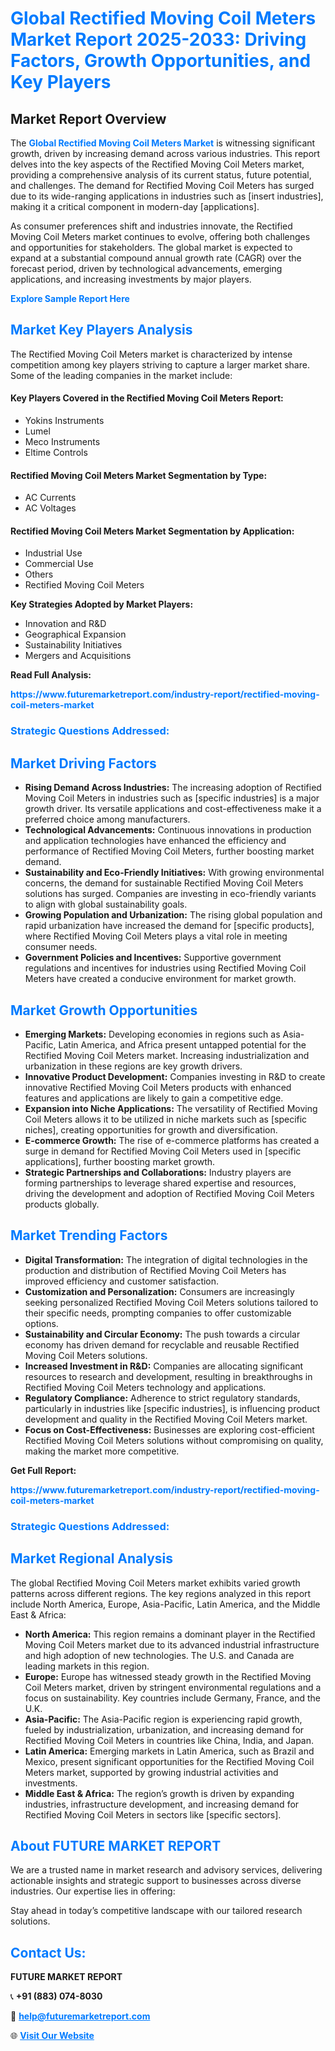 <h1 style="color: #007BFF;">Global Rectified Moving Coil Meters Market Report 2025-2033: Driving Factors, Growth Opportunities, and Key Players</h1>

<section id="overview">
<h2>Market Report Overview</h2>
<p>The <a href="https://www.futuremarketreport.com/industry-report/rectified-moving-coil-meters-market" style="color: #007BFF; text-decoration: none;"><strong>Global Rectified Moving Coil Meters Market</strong></a> is witnessing significant growth, driven by increasing demand across various industries. This report delves into the key aspects of the Rectified Moving Coil Meters market, providing a comprehensive analysis of its current status, future potential, and challenges. The demand for Rectified Moving Coil Meters has surged due to its wide-ranging applications in industries such as [insert industries], making it a critical component in modern-day [applications].</p>
<p>As consumer preferences shift and industries innovate, the Rectified Moving Coil Meters market continues to evolve, offering both challenges and opportunities for stakeholders. The global market is expected to expand at a substantial compound annual growth rate (CAGR) over the forecast period, driven by technological advancements, emerging applications, and increasing investments by major players.</p>
</section>

<section id="overview">
<p><a href="https://www.futuremarketreport.com/request-sample/reportId=128023" style="color: #007BFF; text-decoration: none;"><strong>Explore Sample Report Here</strong></a></p>
</section>

<section id="key-players">
<h2 style="color: #007BFF;">Market Key Players Analysis</h2>
<p>The Rectified Moving Coil Meters market is characterized by intense competition among key players striving to capture a larger market share. Some of the leading companies in the market include:</p>
<h4>Key Players Covered in the Rectified Moving Coil Meters Report:</h4>
<ul><li>Yokins Instruments</li><li>Lumel</li><li>Meco Instruments</li><li>Eltime Controls</li></ul>
<h4>Rectified Moving Coil Meters Market Segmentation by Type:</h4>
<ul><li>AC Currents</li><li>AC Voltages</li></ul>

<h4>Rectified Moving Coil Meters Market Segmentation by Application:</h4>
<ul><li>Industrial Use</li><li>Commercial Use</li><li>Others</li><li>Rectified Moving Coil Meters</li></ul>
<p><strong>Key Strategies Adopted by Market Players:</strong></p>
<ul>
<li>Innovation and R&D</li>
<li>Geographical Expansion</li>
<li>Sustainability Initiatives</li>
<li>Mergers and Acquisitions</li>
</ul>
</section>

<section>
<p><strong>Read Full Analysis: </strong></p><a href="https://www.futuremarketreport.com/industry-report/rectified-moving-coil-meters-market" style="color: #007BFF; text-decoration: none;"><strong>https://www.futuremarketreport.com/industry-report/rectified-moving-coil-meters-market</strong></a>
<h3 style="color: #007BFF;">Strategic Questions Addressed:</h3>
</section>

<section id="driving-factors">
<h2 style="color: #007BFF;">Market Driving Factors</h2>
<ul>
<li><strong>Rising Demand Across Industries:</strong> The increasing adoption of Rectified Moving Coil Meters in industries such as [specific industries] is a major growth driver. Its versatile applications and cost-effectiveness make it a preferred choice among manufacturers.</li>
<li><strong>Technological Advancements:</strong> Continuous innovations in production and application technologies have enhanced the efficiency and performance of Rectified Moving Coil Meters, further boosting market demand.</li>
<li><strong>Sustainability and Eco-Friendly Initiatives:</strong> With growing environmental concerns, the demand for sustainable Rectified Moving Coil Meters solutions has surged. Companies are investing in eco-friendly variants to align with global sustainability goals.</li>
<li><strong>Growing Population and Urbanization:</strong> The rising global population and rapid urbanization have increased the demand for [specific products], where Rectified Moving Coil Meters plays a vital role in meeting consumer needs.</li>
<li><strong>Government Policies and Incentives:</strong> Supportive government regulations and incentives for industries using Rectified Moving Coil Meters have created a conducive environment for market growth.</li>
</ul>
</section>

<section id="growth-opportunities">
<h2 style="color: #007BFF;">Market Growth Opportunities</h2>
<ul>
<li><strong>Emerging Markets:</strong> Developing economies in regions such as Asia-Pacific, Latin America, and Africa present untapped potential for the Rectified Moving Coil Meters market. Increasing industrialization and urbanization in these regions are key growth drivers.</li>
<li><strong>Innovative Product Development:</strong> Companies investing in R&D to create innovative Rectified Moving Coil Meters products with enhanced features and applications are likely to gain a competitive edge.</li>
<li><strong>Expansion into Niche Applications:</strong> The versatility of Rectified Moving Coil Meters allows it to be utilized in niche markets such as [specific niches], creating opportunities for growth and diversification.</li>
<li><strong>E-commerce Growth:</strong> The rise of e-commerce platforms has created a surge in demand for Rectified Moving Coil Meters used in [specific applications], further boosting market growth.</li>
<li><strong>Strategic Partnerships and Collaborations:</strong> Industry players are forming partnerships to leverage shared expertise and resources, driving the development and adoption of Rectified Moving Coil Meters products globally.</li>
</ul>
</section>

<section id="trending-factors">
<h2 style="color: #007BFF;">Market Trending Factors</h2>
<ul>
<li><strong>Digital Transformation:</strong> The integration of digital technologies in the production and distribution of Rectified Moving Coil Meters has improved efficiency and customer satisfaction.</li>
<li><strong>Customization and Personalization:</strong> Consumers are increasingly seeking personalized Rectified Moving Coil Meters solutions tailored to their specific needs, prompting companies to offer customizable options.</li>
<li><strong>Sustainability and Circular Economy:</strong> The push towards a circular economy has driven demand for recyclable and reusable Rectified Moving Coil Meters solutions.</li>
<li><strong>Increased Investment in R&D:</strong> Companies are allocating significant resources to research and development, resulting in breakthroughs in Rectified Moving Coil Meters technology and applications.</li>
<li><strong>Regulatory Compliance:</strong> Adherence to strict regulatory standards, particularly in industries like [specific industries], is influencing product development and quality in the Rectified Moving Coil Meters market.</li>
<li><strong>Focus on Cost-Effectiveness:</strong> Businesses are exploring cost-efficient Rectified Moving Coil Meters solutions without compromising on quality, making the market more competitive.</li>
</ul>
</section>

<section>
<p><strong>Get Full Report: </strong></p><a href="https://www.futuremarketreport.com/industry-report/rectified-moving-coil-meters-market" style="color: #007BFF; text-decoration: none;"><strong>https://www.futuremarketreport.com/industry-report/rectified-moving-coil-meters-market</strong></a>
<h3 style="color: #007BFF;">Strategic Questions Addressed:</h3>
</section>


<section id="regional-analysis">
<h2 style="color: #007BFF;">Market Regional Analysis</h2>
<p>The global Rectified Moving Coil Meters market exhibits varied growth patterns across different regions. The key regions analyzed in this report include North America, Europe, Asia-Pacific, Latin America, and the Middle East & Africa:</p>
<ul>
<li><strong>North America:</strong> This region remains a dominant player in the Rectified Moving Coil Meters market due to its advanced industrial infrastructure and high adoption of new technologies. The U.S. and Canada are leading markets in this region.</li>
<li><strong>Europe:</strong> Europe has witnessed steady growth in the Rectified Moving Coil Meters market, driven by stringent environmental regulations and a focus on sustainability. Key countries include Germany, France, and the U.K.</li>
<li><strong>Asia-Pacific:</strong> The Asia-Pacific region is experiencing rapid growth, fueled by industrialization, urbanization, and increasing demand for Rectified Moving Coil Meters in countries like China, India, and Japan.</li>
<li><strong>Latin America:</strong> Emerging markets in Latin America, such as Brazil and Mexico, present significant opportunities for the Rectified Moving Coil Meters market, supported by growing industrial activities and investments.</li>
<li><strong>Middle East & Africa:</strong> The region’s growth is driven by expanding industries, infrastructure development, and increasing demand for Rectified Moving Coil Meters in sectors like [specific sectors].</li>
</ul>
</section>

<footer>
<h2 style="color: #007BFF;">About FUTURE MARKET REPORT</h2>
<p>We are a trusted name in market research and advisory services, delivering actionable insights and strategic support to businesses across diverse industries. Our expertise lies in offering:</p>

<p>Stay ahead in today’s competitive landscape with our tailored research solutions.</p>

<h2 style="color: #007BFF;">Contact Us:</h2>
<p><strong>FUTURE MARKET REPORT</strong></p>
<p>📞 <strong>+91 (883) 074-8030</strong></p>
<p>📧 <strong><a href="mailto:help@futuremarketreport.com" style="color: #007BFF;">help@futuremarketreport.com</a></strong></p>
<p>🌐 <strong><a href="https://www.futuremarketreport.com/" style="color: #007BFF;">Visit Our Website</a></strong></p>
</footer>
